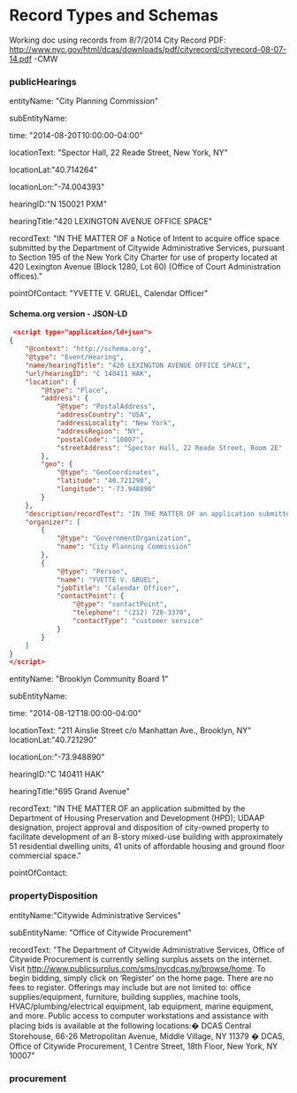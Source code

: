 # Record Types and Schemas #

Working doc using records from 8/7/2014 City Record PDF: http://www.nyc.gov/html/dcas/downloads/pdf/cityrecord/cityrecord-08-07-14.pdf  -CMW


### publicHearings ###

  entityName: "City Planning Commission"
  
  subEntityName: 
  
  time: "2014-08-20T10:00:00-04:00"
  
  locationText: "Spector Hall, 22 Reade Street, New York, NY"
  
  locationLat:"40.714264"
  
  locationLon:"-74.004393"
  
  hearingID:"N 150021 PXM"
  
  hearingTitle:"420 LEXINGTON AVENUE OFFICE SPACE"
  
  recordText: "IN THE MATTER OF a Notice of Intent to acquire office space submitted by the Department of Citywide Administrative Services, pursuant to Section 195 of the New York City Charter for use of property located at 420 Lexington Avenue (Block 1280, Lot 60) (Office of Court Administration offices)."
  
  pointOfContact: "YVETTE V. GRUEL, Calendar Officer"

#### Schema.org version - JSON-LD ####
```json
 <script type="application/ld+json">
{
    "@context": "http://schema.org",
    "@type": "Event/Hearing",
    "name/hearingTitle": "420 LEXINGTON AVENUE OFFICE SPACE",
    "url/hearingID": "C 140411 HAK",
    "location": {
        "@type": "Place",
        "address": {
            "@type": "PostalAddress",
            "addressCountry": "USA",
            "addressLocality": "New York",
            "addressRegion": "NY",
            "postalCode": "10007",
            "streetAddress": "Spector Hall, 22 Reade Street, Room 2E"
        },
        "geo": {
            "@type": "GeoCoordinates",
            "latitude": "40.721290",
            "longitude": "-73.948890"
        }
    },
    "description/recordText": "IN THE MATTER OF an application submitted by the Department of Housing Preservation and Development (HPD); UDAAP designation, project approval and disposition of city-owned property to facilitate development of an 8-story mixed-use building with approximately 51 residential dwelling units, 41 units of affordable housing and ground floor commercial space.",
    "organizer": [
        {
            "@type": "GovernmentOrganization",
            "name": "City Planning Commission"
        },
        {
            "@type": "Person",
            "name": "YVETTE V. GRUEL",
            "jobTitle": "Calendar Officer",
            "contactPoint": {
                "@type": "contactPoint",
                "telephone": "(212) 720-3370",
                "contactType": "customer service"
            }
        }
    ]
}
</script> 
```  
  
  entityName: "Brooklyn Community Board 1"
  
  subEntityName: 
  
  time: "2014-08-12T18:00:00-04:00"
  
  locationText: "211 Ainslie Street c/o Manhattan Ave., Brooklyn, NY"
  locationLat:"40.721290"
  
  locationLon:"-73.948890"
  
  hearingID:"C 140411 HAK"
  
  hearingTitle:"695 Grand Avenue"
  
  recordText: "IN THE MATTER OF an application submitted by the Department of Housing Preservation and Development (HPD); UDAAP designation, project approval and disposition of city-owned property to facilitate development of an 8-story mixed-use building with approximately 51 residential dwelling units, 41 units of affordable housing and ground floor commercial space."
  
   pointOfContact:
  
  
  
  


### propertyDisposition ###

  entityName:"Citywide Administrative Services"
  
  subEntityName: "Office of Citywide Procurement"
  
  recordText: "The Department of Citywide Administrative Services, Office of Citywide Procurement is currently selling surplus assets on the internet. Visit http://www.publicsurplus.com/sms/nycdcas.ny/browse/home. To begin bidding, simply click on ‘Register’ on the home page. There are no fees to register. Offerings may include but are not limited to: office supplies/equipment, furniture, building supplies, machine tools, HVAC/plumbing/electrical equipment, lab equipment, marine equipment, and more. Public access to computer workstations and assistance with placing bids is available at the following locations:� DCAS Central Storehouse, 66-26 Metropolitan Avenue, Middle Village, NY 11379 � DCAS, Office of Citywide Procurement, 1 Centre Street, 18th Floor, New York, NY 10007"
  


### procurement ###



